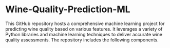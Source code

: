 # Wine-Quality-Prediction-ML
 This GitHub repository hosts a comprehensive machine learning project for predicting wine quality based on various features. It leverages a variety of Python libraries and machine learning techniques to deliver accurate wine quality assessments. The repository includes the following components.
